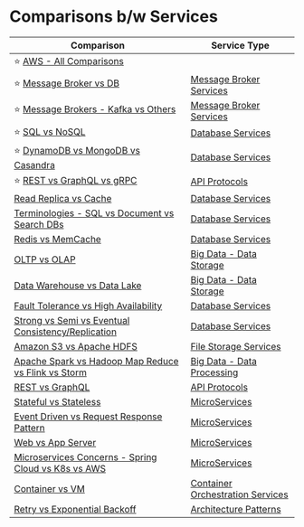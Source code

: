 # Comparisons b/w Services

| Comparison                                                                                                                                                       | Service Type                                                                                                   |
|------------------------------------------------------------------------------------------------------------------------------------------------------------------|----------------------------------------------------------------------------------------------------------------|
| :star: [AWS - All Comparisons](https://github.com/Anshul619/AWS-Services/tree/main/AWS-All-Comparisons.md)                                                       |                                                                                                                |
| :star: [Message Broker vs DB](2_MessageBrokersEDA/MessageBrokerVsDB.md)                                                                                          | [Message Broker Services](2_MessageBrokersEDA)                                                                 |
| :star: [Message Brokers - Kafka vs Others](2_MessageBrokersEDA/KafkaVsRabbitMQVsSQSVsSNS.md)                                                                     | [Message Broker Services](2_MessageBrokersEDA)                                                                 |
| :star: [SQL vs NoSQL](1_Databases/SQLvsNoSQL.md)                                                                                                                 | [Database Services](1_Databases)                                                                               |
| :star: [DynamoDB vs MongoDB vs Casandra](1_Databases/DynamoDBVsMongoDBVsCasandra.md)                                                                             | [Database Services](1_Databases)                                                                               |
| :star: [REST vs GraphQL vs gRPC](8_API-Protocols/Readme.md)                                                                                                      | [API Protocols](8_API-Protocols/Readme.md)                                                                     |
| [Read Replica vs Cache](1_Databases/3_Scalability-Techniques/ReadReplicaVsCache.md)                                                                              | [Database Services](1_Databases)                                                                               |
| [Terminologies - SQL vs Document vs Search DBs](1_Databases/Terminologies.md)                                                                                    | [Database Services](1_Databases)                                                                               |
| [Redis vs MemCache](1_Databases/8_Caching-InMemory-Databases/RedisVsMemcache.md)                                                                                 | [Database Services](1_Databases)                                                                               |
| [OLTP vs OLAP](1_Databases/OLTPvsOTAP.md)                                                                                                                        | [Big Data - Data Storage](1_Databases)                                                                         |
| [Data Warehouse vs Data Lake](https://github.com/Anshul619/data-engineering/tree/main/DataStorage/DataWarehousesVsLake.md)                                               | [Big Data - Data Storage](1_Databases)                                                                         |
| [Fault Tolerance vs High Availability](5_HighAvailability/FaultToleranceVsHighAvailability.md)                                                                   | [Database Services](1_Databases)                                                                               |
| [Strong vs Semi vs Eventual Consistency/Replication](1_Databases/4_Consistency-Replication/Readme.md)                                                            | [Database Services](1_Databases)                                                                               |
| [Amazon S3 vs Apache HDFS](9_FileStorages/HDFSVsS3.md)                                                                                                           | [File Storage Services](9_FileStorages)                                                                        |
| [Apache Spark vs Hadoop Map Reduce vs Flink vs Storm](https://github.com/Anshul619/data-engineering/tree/main/Big-Data/DataProcessing/SparkVsMapReduceVsFlinkVsStorm.md) | [Big Data - Data Processing](https://github.com/Anshul619/data-engineering/tree/main/DataProcessing/)                  |
| [REST vs GraphQL](8_API-Protocols/RESTvsGraphQL.md)                                                                                                              | [API Protocols](8_API-Protocols/Readme.md)                                                                     |
| [Stateful vs Stateless](4_Scalability/StatefulVsStateless.md)                                                                                                    | [MicroServices](3_MicroServices)                                                                               |
| [Event Driven vs Request Response Pattern](7_ArchitecturePatterns/EventDrivenArchitecture/EventDrivenVsRequestResponsePattern.md)                                | [MicroServices](3_MicroServices)                                                                               |
| [Web vs App Server](4_Scalability/WebVsAppServer.md)                                                                                                             | [MicroServices](3_MicroServices)                                                                               |
| [Microservices Concerns - Spring Cloud vs K8s vs AWS](3_MicroServices/SpringCloudVsK8sVsAWS.md)                                                                  | [MicroServices](3_MicroServices)                                                                               |
| [Container vs VM](https://github.com/Anshul619/DevOps-SRE/tree/main/1_Containers/ContainerVsVMs.md)                                                              | [Container Orchestration Services](https://github.com/Anshul619/DevOps-SRE/tree/main/2_ContainerOrchestration) |
| [Retry vs Exponential Backoff](7_ArchitecturePatterns/Resilience/RetryVsExponentialBackoff.md)                                                                   | [Architecture Patterns](7_ArchitecturePatterns)                                                                |